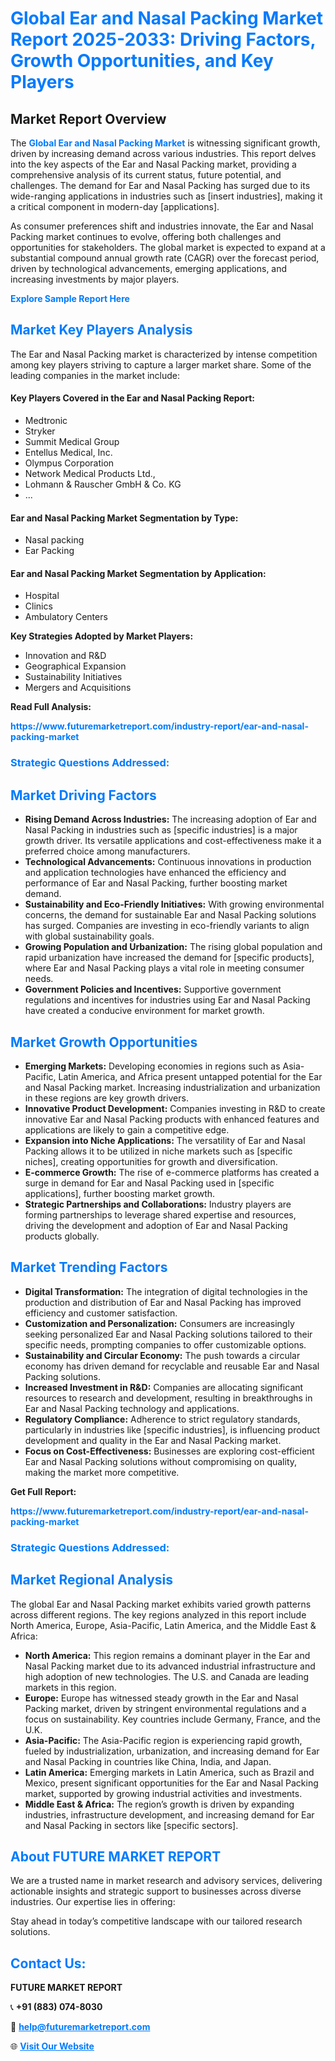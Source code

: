 <h1 style="color: #007BFF;">Global Ear and Nasal Packing Market Report 2025-2033: Driving Factors, Growth Opportunities, and Key Players</h1>

<section id="overview">
<h2>Market Report Overview</h2>
<p>The <a href="https://www.futuremarketreport.com/industry-report/ear-and-nasal-packing-market" style="color: #007BFF; text-decoration: none;"><strong>Global Ear and Nasal Packing Market</strong></a> is witnessing significant growth, driven by increasing demand across various industries. This report delves into the key aspects of the Ear and Nasal Packing market, providing a comprehensive analysis of its current status, future potential, and challenges. The demand for Ear and Nasal Packing has surged due to its wide-ranging applications in industries such as [insert industries], making it a critical component in modern-day [applications].</p>
<p>As consumer preferences shift and industries innovate, the Ear and Nasal Packing market continues to evolve, offering both challenges and opportunities for stakeholders. The global market is expected to expand at a substantial compound annual growth rate (CAGR) over the forecast period, driven by technological advancements, emerging applications, and increasing investments by major players.</p>
</section>

<section id="overview">
<p><a href="https://www.futuremarketreport.com/request-sample/reportId=102782" style="color: #007BFF; text-decoration: none;"><strong>Explore Sample Report Here</strong></a></p>
</section>

<section id="key-players">
<h2 style="color: #007BFF;">Market Key Players Analysis</h2>
<p>The Ear and Nasal Packing market is characterized by intense competition among key players striving to capture a larger market share. Some of the leading companies in the market include:</p>
<h4>Key Players Covered in the Ear and Nasal Packing Report:</h4>
<ul><li>Medtronic</li><li>Stryker</li><li>Summit Medical Group</li><li>Entellus Medical, Inc.</li><li>Olympus Corporation</li><li>Network Medical Products Ltd.,</li><li>Lohmann &amp; Rauscher GmbH &amp; Co. KG</li><li>...</li></ul>
<h4>Ear and Nasal Packing Market Segmentation by Type:</h4>
<ul><li>Nasal packing</li><li>Ear Packing</li></ul>

<h4>Ear and Nasal Packing Market Segmentation by Application:</h4>
<ul><li>Hospital</li><li>Clinics</li><li>Ambulatory Centers</li></ul>
<p><strong>Key Strategies Adopted by Market Players:</strong></p>
<ul>
<li>Innovation and R&D</li>
<li>Geographical Expansion</li>
<li>Sustainability Initiatives</li>
<li>Mergers and Acquisitions</li>
</ul>
</section>

<section>
<p><strong>Read Full Analysis: </strong></p><a href="https://www.futuremarketreport.com/industry-report/ear-and-nasal-packing-market" style="color: #007BFF; text-decoration: none;"><strong>https://www.futuremarketreport.com/industry-report/ear-and-nasal-packing-market</strong></a>
<h3 style="color: #007BFF;">Strategic Questions Addressed:</h3>
</section>

<section id="driving-factors">
<h2 style="color: #007BFF;">Market Driving Factors</h2>
<ul>
<li><strong>Rising Demand Across Industries:</strong> The increasing adoption of Ear and Nasal Packing in industries such as [specific industries] is a major growth driver. Its versatile applications and cost-effectiveness make it a preferred choice among manufacturers.</li>
<li><strong>Technological Advancements:</strong> Continuous innovations in production and application technologies have enhanced the efficiency and performance of Ear and Nasal Packing, further boosting market demand.</li>
<li><strong>Sustainability and Eco-Friendly Initiatives:</strong> With growing environmental concerns, the demand for sustainable Ear and Nasal Packing solutions has surged. Companies are investing in eco-friendly variants to align with global sustainability goals.</li>
<li><strong>Growing Population and Urbanization:</strong> The rising global population and rapid urbanization have increased the demand for [specific products], where Ear and Nasal Packing plays a vital role in meeting consumer needs.</li>
<li><strong>Government Policies and Incentives:</strong> Supportive government regulations and incentives for industries using Ear and Nasal Packing have created a conducive environment for market growth.</li>
</ul>
</section>

<section id="growth-opportunities">
<h2 style="color: #007BFF;">Market Growth Opportunities</h2>
<ul>
<li><strong>Emerging Markets:</strong> Developing economies in regions such as Asia-Pacific, Latin America, and Africa present untapped potential for the Ear and Nasal Packing market. Increasing industrialization and urbanization in these regions are key growth drivers.</li>
<li><strong>Innovative Product Development:</strong> Companies investing in R&D to create innovative Ear and Nasal Packing products with enhanced features and applications are likely to gain a competitive edge.</li>
<li><strong>Expansion into Niche Applications:</strong> The versatility of Ear and Nasal Packing allows it to be utilized in niche markets such as [specific niches], creating opportunities for growth and diversification.</li>
<li><strong>E-commerce Growth:</strong> The rise of e-commerce platforms has created a surge in demand for Ear and Nasal Packing used in [specific applications], further boosting market growth.</li>
<li><strong>Strategic Partnerships and Collaborations:</strong> Industry players are forming partnerships to leverage shared expertise and resources, driving the development and adoption of Ear and Nasal Packing products globally.</li>
</ul>
</section>

<section id="trending-factors">
<h2 style="color: #007BFF;">Market Trending Factors</h2>
<ul>
<li><strong>Digital Transformation:</strong> The integration of digital technologies in the production and distribution of Ear and Nasal Packing has improved efficiency and customer satisfaction.</li>
<li><strong>Customization and Personalization:</strong> Consumers are increasingly seeking personalized Ear and Nasal Packing solutions tailored to their specific needs, prompting companies to offer customizable options.</li>
<li><strong>Sustainability and Circular Economy:</strong> The push towards a circular economy has driven demand for recyclable and reusable Ear and Nasal Packing solutions.</li>
<li><strong>Increased Investment in R&D:</strong> Companies are allocating significant resources to research and development, resulting in breakthroughs in Ear and Nasal Packing technology and applications.</li>
<li><strong>Regulatory Compliance:</strong> Adherence to strict regulatory standards, particularly in industries like [specific industries], is influencing product development and quality in the Ear and Nasal Packing market.</li>
<li><strong>Focus on Cost-Effectiveness:</strong> Businesses are exploring cost-efficient Ear and Nasal Packing solutions without compromising on quality, making the market more competitive.</li>
</ul>
</section>

<section>
<p><strong>Get Full Report: </strong></p><a href="https://www.futuremarketreport.com/industry-report/ear-and-nasal-packing-market" style="color: #007BFF; text-decoration: none;"><strong>https://www.futuremarketreport.com/industry-report/ear-and-nasal-packing-market</strong></a>
<h3 style="color: #007BFF;">Strategic Questions Addressed:</h3>
</section>


<section id="regional-analysis">
<h2 style="color: #007BFF;">Market Regional Analysis</h2>
<p>The global Ear and Nasal Packing market exhibits varied growth patterns across different regions. The key regions analyzed in this report include North America, Europe, Asia-Pacific, Latin America, and the Middle East & Africa:</p>
<ul>
<li><strong>North America:</strong> This region remains a dominant player in the Ear and Nasal Packing market due to its advanced industrial infrastructure and high adoption of new technologies. The U.S. and Canada are leading markets in this region.</li>
<li><strong>Europe:</strong> Europe has witnessed steady growth in the Ear and Nasal Packing market, driven by stringent environmental regulations and a focus on sustainability. Key countries include Germany, France, and the U.K.</li>
<li><strong>Asia-Pacific:</strong> The Asia-Pacific region is experiencing rapid growth, fueled by industrialization, urbanization, and increasing demand for Ear and Nasal Packing in countries like China, India, and Japan.</li>
<li><strong>Latin America:</strong> Emerging markets in Latin America, such as Brazil and Mexico, present significant opportunities for the Ear and Nasal Packing market, supported by growing industrial activities and investments.</li>
<li><strong>Middle East & Africa:</strong> The region’s growth is driven by expanding industries, infrastructure development, and increasing demand for Ear and Nasal Packing in sectors like [specific sectors].</li>
</ul>
</section>

<footer>
<h2 style="color: #007BFF;">About FUTURE MARKET REPORT</h2>
<p>We are a trusted name in market research and advisory services, delivering actionable insights and strategic support to businesses across diverse industries. Our expertise lies in offering:</p>

<p>Stay ahead in today’s competitive landscape with our tailored research solutions.</p>

<h2 style="color: #007BFF;">Contact Us:</h2>
<p><strong>FUTURE MARKET REPORT</strong></p>
<p>📞 <strong>+91 (883) 074-8030</strong></p>
<p>📧 <strong><a href="mailto:help@futuremarketreport.com" style="color: #007BFF;">help@futuremarketreport.com</a></strong></p>
<p>🌐 <strong><a href="https://www.futuremarketreport.com/" style="color: #007BFF;">Visit Our Website</a></strong></p>
</footer>